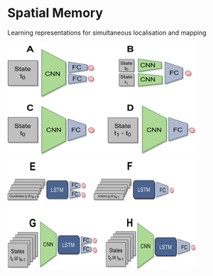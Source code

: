 # Spatial Memory
Learning representations for simultaneous localisation and mapping

<img src="img/feedforward_models.png" width="425"/> <img src="img/recurrent_models.png" width="425"/> 
